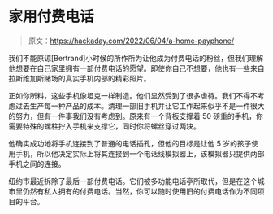 # 家用付费电话

> 原文：<https://hackaday.com/2022/06/04/a-home-payphone/>

我们不能原谅[Bertrand]小时候的所作所为让他成为付费电话的粉丝，但我们理解他想要在自己家里拥有一部付费电话的愿望。即使你自己不想要，他也有一些来自拉斯维加斯赌场的真实手机内部的精彩照片。

正如你所料，这些手机像坦克一样制造。他们显然受到了很多虐待。我们不得不考虑过去生产每一种产品的成本。清理一部旧手机并让它工作起来似乎不是一件很大的努力，但有一件事我们没有考虑到。原来有一个背板支撑着 50 磅重的手机，你需要特殊的螺柱拧入手机来支撑它，同时你将螺丝穿过两块。

他确实成功地将手机连接到了普通的电话插孔，但他的目标是让他 5 岁的孩子使用手机，所以他决定实际上将其连接到一个电话线模拟器上，该模拟器只提供两部手机之间的连接。

纽约市最近拆除了最后一部付费电话。它们被多功能电话亭所取代，但是在这个城市里仍然有私人拥有的付费电话。当然，你可以随时使用旧的付费电话作为不同项目的平台。